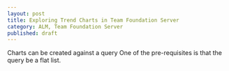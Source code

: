 ```yaml
---
layout: post
title: Exploring Trend Charts in Team Foundation Server
category: ALM, Team Foundation Server
published: draft
---
```


Charts can be created against a query
One of the pre-requisites is that the query be a flat list.